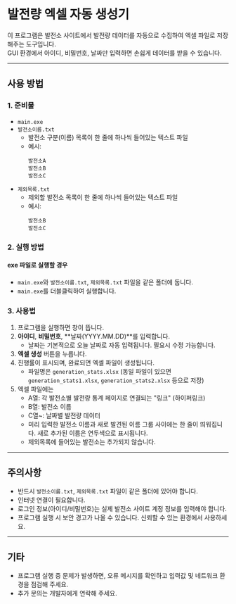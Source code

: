 # 발전량 엑셀 자동 생성기

이 프로그램은 발전소 사이트에서 발전량 데이터를 자동으로 수집하여 엑셀 파일로 저장해주는 도구입니다.  
GUI 환경에서 아이디, 비밀번호, 날짜만 입력하면 손쉽게 데이터를 받을 수 있습니다.

---

## 사용 방법

### 1. 준비물

- `main.exe`
- `발전소이름.txt`  
  - 발전소 구분(이름) 목록이 한 줄에 하나씩 들어있는 텍스트 파일  
  - 예시:
    ```
    발전소A
    발전소B
    발전소C
    ```
- `제외목록.txt`
   - 제외할 발전소 목록이 한 줄에 하나씩 들어있는 텍스트 파일
   - 예시:
      ```
      발전소B
      발전소C
      ```

### 2. 실행 방법

#### exe 파일로 실행할 경우
- `main.exe`와 `발전소이름.txt`, `제외목록.txt` 파일을 같은 폴더에 둡니다.
- `main.exe`를 더블클릭하여 실행합니다.

### 3. 사용법

1. 프로그램을 실행하면 창이 뜹니다.
2. **아이디**, **비밀번호**, **날짜(YYYY.MM.DD)**를 입력합니다.
   - 날짜는 기본적으로 오늘 날짜로 자동 입력됩니다. 필요시 수정 가능합니다.
3. **엑셀 생성** 버튼을 누릅니다.
4. 진행률이 표시되며, 완료되면 엑셀 파일이 생성됩니다.
   - 파일명은 `generation_stats.xlsx` (동일 파일이 있으면 `generation_stats1.xlsx`, `generation_stats2.xlsx` 등으로 저장)
5. 엑셀 파일에는
   - A열: 각 발전소별 발전량 통계 페이지로 연결되는 "링크" (하이퍼링크)
   - B열: 발전소 이름
   - C열~: 날짜별 발전량 데이터
   - 미리 입력한 발전소 이름과 새로 발견된 이름 그룹 사이에는 한 줄이 띄워집니다. 새로 추가된 이름은 연두색으로 표시됩니다.
   - 제외목록에 들어있는 발전소는 추가되지 않습니다.

---

## 주의사항

- 반드시 `발전소이름.txt`, `제외목록.txt` 파일이 같은 폴더에 있어야 합니다.
- 인터넷 연결이 필요합니다.
- 로그인 정보(아이디/비밀번호)는 실제 발전소 사이트 계정 정보를 입력해야 합니다.
- 프로그램 실행 시 보안 경고가 나올 수 있습니다. 신뢰할 수 있는 환경에서 사용하세요.

---

## 기타

- 프로그램 실행 중 문제가 발생하면, 오류 메시지를 확인하고 입력값 및 네트워크 환경을 점검해 주세요.
- 추가 문의는 개발자에게 연락해 주세요.